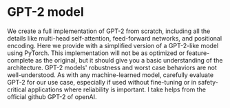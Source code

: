 # GPT-2 model
We create a full implementation of GPT-2 from scratch, including all the details like multi-head self-attention, feed-forward networks, and positional encoding. Here we provide  with a simplified version of a GPT-2-like model using PyTorch. This implementation will not be as optimized or feature-complete as the original, but it should give you a basic understanding of the architecture.
GPT-2 models' robustness and worst case behaviors are not well-understood. As with any machine-learned model, carefully evaluate GPT-2 for our use case, especially if used without fine-tuning or in safety-critical applications where reliability is important.
I take helps from the official github GPT-2 of openAI.
